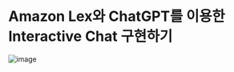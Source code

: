 # Amazon Lex와 ChatGPT를 이용한 Interactive Chat 구현하기

![image](https://user-images.githubusercontent.com/52392004/222728167-1228204d-91ee-4640-a6e0-b2d38f9abb20.png)
